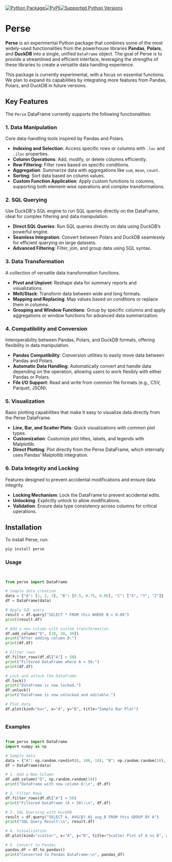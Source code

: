 [![Python Package](https://github.com/SermetPekin/perse/actions/workflows/python-package.yml/badge.svg)](https://github.com/SermetPekin/perse/actions/workflows/python-package.yml)[![PyPI](https://img.shields.io/pypi/v/perse)](https://img.shields.io/pypi/v/perse)[![Supported Python Versions](https://img.shields.io/pypi/pyversions/perse)](https://pypi.org/project/perse/) 





# Perse

**Perse** is an experimental Python package that combines some of the most widely-used functionalities from the powerhouse libraries **Pandas**, **Polars**, and **DuckDB** into a single, unified `DataFrame` object. The goal of Perse is to provide a streamlined and efficient interface, leveraging the strengths of these libraries to create a versatile data handling experience.

This package is currently experimental, with a focus on essential functions. We plan to expand its capabilities by integrating more features from Pandas, Polars, and DuckDB in future versions.

## Key Features

The `Perse` DataFrame currently supports the following functionalities:

### 1. Data Manipulation
Core data-handling tools inspired by Pandas and Polars.

- **Indexing and Selection**: Access specific rows or columns with `.loc` and `.iloc` properties.
- **Column Operations**: Add, modify, or delete columns efficiently.
- **Row Filtering**: Filter rows based on specific conditions.
- **Aggregation**: Summarize data with aggregations like `sum`, `mean`, `count`.
- **Sorting**: Sort data based on column values.
- **Custom Function Application**: Apply custom functions to columns, supporting both element-wise operations and complex transformations.

### 2. SQL Querying
Use DuckDB's SQL engine to run SQL queries directly on the DataFrame, ideal for complex filtering and data manipulation.

- **Direct SQL Queries**: Run SQL queries directly on data using DuckDB’s powerful engine.
- **Seamless Integration**: Convert between Polars and DuckDB seamlessly for efficient querying on large datasets.
- **Advanced Filtering**: Filter, join, and group data using SQL syntax.

### 3. Data Transformation
A collection of versatile data transformation functions.

- **Pivot and Unpivot**: Reshape data for summary reports and visualizations.
- **Melt/Stack**: Transform data between wide and long formats.
- **Mapping and Replacing**: Map values based on conditions or replace them in columns.
- **Grouping and Window Functions**: Group by specific columns and apply aggregations or window functions for advanced data summarization.

### 4. Compatibility and Conversion
Interoperability between Pandas, Polars, and DuckDB formats, offering flexibility in data manipulation.

- **Pandas Compatibility**: Conversion utilities to easily move data between Pandas and Polars.
- **Automatic Data Handling**: Automatically convert and handle data depending on the operation, allowing users to work flexibly with either Pandas or Polars.
- **File I/O Support**: Read and write from common file formats (e.g., CSV, Parquet, JSON).

### 5. Visualization
Basic plotting capabilities that make it easy to visualize data directly from the Perse DataFrame.

- **Line, Bar, and Scatter Plots**: Quick visualizations with common plot types.
- **Customization**: Customize plot titles, labels, and legends with Matplotlib.
- **Direct Plotting**: Plot directly from the Perse DataFrame, which internally uses Pandas’ Matplotlib integration.

### 6. Data Integrity and Locking
Features designed to prevent accidental modifications and ensure data integrity.

- **Locking Mechanism**: Lock the DataFrame to prevent accidental edits.
- **Unlocking**: Explicitly unlock to allow modifications.
- **Validation**: Ensure data type consistency across columns for critical operations.

## Installation

To install Perse, run:

```bash
pip install perse
```
### Usage 

```python 


from perse import DataFrame

# Sample data creation
data = {"A": [1, 2, 3], "B": [0.5, 0.75, 0.86], "C": ["X", "Y", "Z"]}
df = DataFrame(data)

# Apply SQL query
result = df.query("SELECT * FROM this WHERE B < 0.86")
print(result.df)

# Add a new column with custom transformation
df.add_column("D", [10, 20, 30])
print("After adding column D:")
print(df.df)

# Filter rows
df.filter_rows(df.dl["A"] > 50)
print("Filtered DataFrame where A > 50:")
print(df.df)

# Lock and unlock the DataFrame
df.lock()
print("DataFrame is now locked.")
df.unlock()
print("DataFrame is now unlocked and editable.")

# Plot data
df.plot(kind="bar", x="A", y="B", title="Sample Bar Plot")



```


### Examples 

```python 

from perse import DataFrame
import numpy as np

# Sample data
data = {"A": np.random.randint(0, 100, 10), "B": np.random.random(10), "C": np.random.choice(["X", "Y", "Z"], 10)}
df = DataFrame(data)

# 1. Add a New Column
df.add_column("D", np.random.random(10))
print("DataFrame with new column D:\n", df.df)

# 2. Filter Rows
df.filter_rows(df.dl["A"] > 50)
print("Filtered DataFrame (A > 50):\n", df.df)

# 3. SQL Querying with DuckDB
result = df.query("SELECT A, AVG(B) AS avg_B FROM this GROUP BY A")
print("SQL Query Result:\n", result.df)

# 4. Visualization
df.plot(kind="scatter", x="A", y="B", title="Scatter Plot of A vs B", xlabel="A values", ylabel="B values")

# 5. Convert to Pandas
pandas_df = df.to_pandas()
print("Converted to Pandas DataFrame:\n", pandas_df)


```
